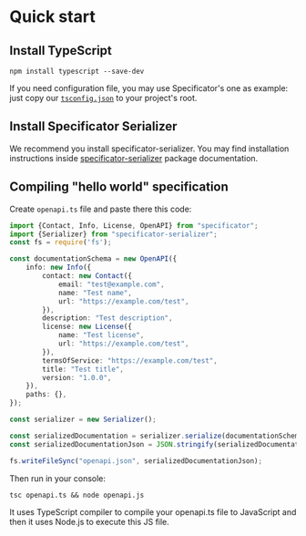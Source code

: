 # Quick start

## Install TypeScript

```console
npm install typescript --save-dev
```

If you need configuration file, you may use Specificator's one as example: just copy our [`tsconfig.json`](../tsconfig.json) to your project's root.

## Install Specificator Serializer

We recommend you install specificator-serializer. You may find installation instructions inside [specificator-serializer](https://www.npmjs.com/package/specificator-serializer) package documentation.

## Compiling "hello world" specification

Create `openapi.ts` file and paste there this code:

```typescript
import {Contact, Info, License, OpenAPI} from "specificator";
import {Serializer} from "specificator-serializer";
const fs = require('fs');

const documentationSchema = new OpenAPI({
    info: new Info({
        contact: new Contact({
            email: "test@example.com",
            name: "Test name",
            url: "https://example.com/test",
        }),
        description: "Test description",
        license: new License({
            name: "Test license",
            url: "https://example.com/test",
        }),
        termsOfService: "https://example.com/test",
        title: "Test title",
        version: "1.0.0",
    }),
    paths: {},
});

const serializer = new Serializer();

const serializedDocumentation = serializer.serialize(documentationSchema);
const serializedDocumentationJson = JSON.stringify(serializedDocumentation);

fs.writeFileSync("openapi.json", serializedDocumentationJson);
```

Then run in your console:

```console
tsc openapi.ts && node openapi.js
```

It uses TypeScript compiler to compile your openapi.ts file to JavaScript and then it uses Node.js to execute this JS file.
